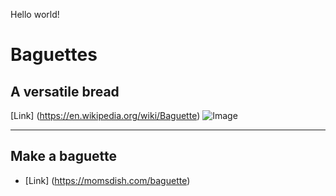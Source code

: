 Hello world!

# Baguettes 
## A versatile bread

[Link] (https://en.wikipedia.org/wiki/Baguette)
![Image](https://www.cobsbread.com/drive/uploads/2019/11/cobs-product-french-baguette-3-650x458.png)

---
## Make a baguette
* [Link] (https://momsdish.com/baguette)
